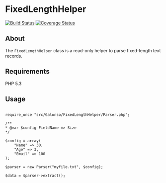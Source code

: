 # FixedLengthHelper

[![Build Status](https://travis-ci.org/g-alonso/FixedLengthHelper.svg)](https://travis-ci.org/g-alonso/FixedLengthHelper)
[![Coverage Status](https://coveralls.io/repos/g-alonso/FixedLengthHelper/badge.svg?branch=master&service=github)](https://coveralls.io/github/g-alonso/FixedLengthHelper?branch=master)

## About

The `FixedLengthHelper` class is a read-only helper to parse fixed-length text records.

## Requirements

PHP 5.3

## Usage

```

require_once "src/Galonso/FixedLengthHelper/Parser.php";

/**
* @var $config FieldName => Size
*/

$config = array(
    "Name" => 30,
    "Age" => 3,
    "Email" => 100
);

$parser = new Parser("myfile.txt", $config);

$data = $parser->extract();


```
